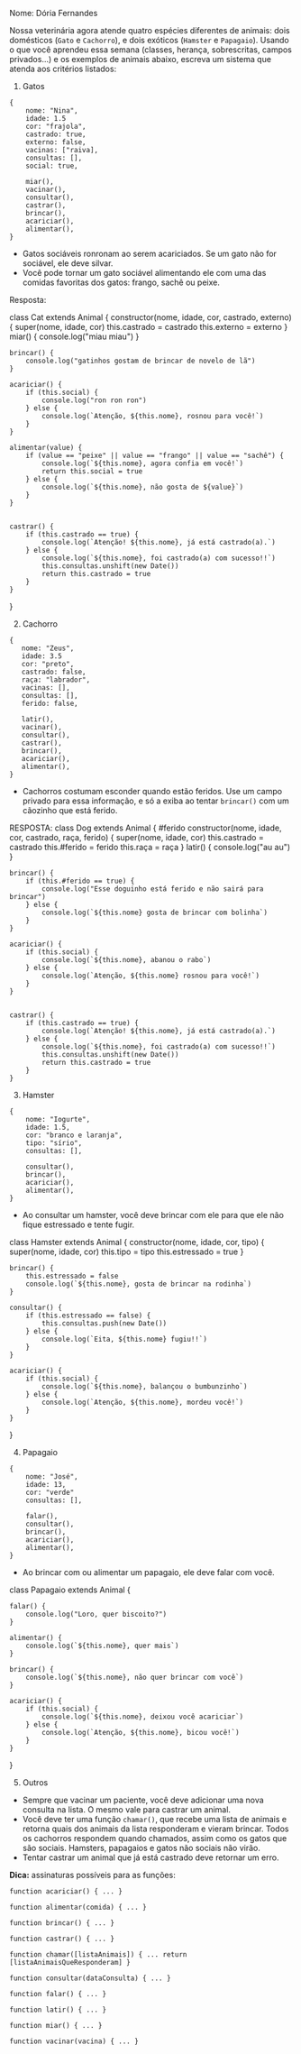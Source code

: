 Nome: Dória Fernandes

Nossa veterinária agora atende quatro espécies diferentes de animais: dois domésticos (`Gato` e `Cachorro`), e dois exóticos (`Hamster` e `Papagaio`). Usando o que você aprendeu essa semana (classes, herança, sobrescritas, campos privados...) e os exemplos de animais abaixo, escreva um sistema que atenda aos critérios listados:

1. Gatos
```
{
    nome: "Nina",
    idade: 1.5
    cor: "frajola",
    castrado: true,
    externo: false,
    vacinas: ["raiva],
    consultas: [],
    social: true,

    miar(),
    vacinar(),
    consultar(),
    castrar(),
    brincar(),
    acariciar(),
    alimentar(),
}

```
 - Gatos sociáveis ronronam ao serem acariciados. Se um gato não for sociável, ele deve silvar.
 - Você pode tornar um gato sociável alimentando ele com uma das comidas favoritas dos gatos: frango, sachê ou peixe.

 Resposta: 
 
 class Cat extends Animal {
    constructor(nome, idade, cor, castrado, externo) {
        super(nome, idade, cor)
        this.castrado = castrado
        this.externo = externo
    }
    miar() {
        console.log("miau miau")
    }

    brincar() {
        console.log("gatinhos gostam de brincar de novelo de lã")
    }

    acariciar() {
        if (this.social) {
            console.log("ron ron ron")
        } else {
            console.log(`Atenção, ${this.nome}, rosnou para você!`)
        }
    }

    alimentar(value) {
        if (value == "peixe" || value == "frango" || value == "sachê") {
            console.log(`${this.nome}, agora confia em você!`)
            return this.social = true
        } else {
            console.log(`${this.nome}, não gosta de ${value}`)
        }
    }


    castrar() {
        if (this.castrado == true) {
            console.log(`Atenção! ${this.nome}, já está castrado(a).`)
        } else {
            console.log(`${this.nome}, foi castrado(a) com sucesso!!`)
            this.consultas.unshift(new Date())
            return this.castrado = true
        }
    }

}

 2. Cachorro
 ```
 {
    nome: "Zeus",
    idade: 3.5
    cor: "preto",
    castrado: false,
    raça: "labrador",
    vacinas: [],
    consultas: [],
    ferido: false,

    latir(),
    vacinar(),
    consultar(),
    castrar(),
    brincar(),
    acariciar(),
    alimentar(),
}
 ```
  - Cachorros costumam esconder quando estão feridos. Use um campo privado para essa informação, e só a exiba ao tentar `brincar()` com um cãozinho que está ferido.

  RESPOSTA: class Dog extends Animal {
    #ferido
    constructor(nome, idade, cor, castrado, raça, ferido) {
        super(nome, idade, cor)
        this.castrado = castrado
        this.#ferido = ferido
        this.raça = raça
    }
    latir() {
        console.log("au au")
    }

    brincar() {
        if (this.#ferido == true) {
            console.log("Esse doguinho está ferido e não sairá para brincar")
        } else {
            console.log(`${this.nome} gosta de brincar com bolinha`)
        }
    }

    acariciar() {
        if (this.social) {
            console.log(`${this.nome}, abanou o rabo`)
        } else {
            console.log(`Atenção, ${this.nome} rosnou para você!`)
        }
    }


    castrar() {
        if (this.castrado == true) {
            console.log(`Atenção! ${this.nome}, já está castrado(a).`)
        } else {
            console.log(`${this.nome}, foi castrado(a) com sucesso!!`)
            this.consultas.unshift(new Date())
            return this.castrado = true
        }
    }

3. Hamster
```
{
    nome: "Iogurte",
    idade: 1.5,
    cor: "branco e laranja",
    tipo: "sírio",
    consultas: [],

    consultar(),
    brincar(),
    acariciar(),
    alimentar(),
}
```
  - Ao consultar um hamster, você deve brincar com ele para que ele não fique estressado e tente fugir.

  class Hamster extends Animal {
    constructor(nome, idade, cor, tipo) {
        super(nome, idade, cor)
        this.tipo = tipo
        this.estressado = true
    }

    brincar() {
        this.estressado = false
        console.log(`${this.nome}, gosta de brincar na rodinha`)
    }

    consultar() {
        if (this.estressado == false) {
            this.consultas.push(new Date())
        } else {
            console.log(`Eita, ${this.nome} fugiu!!`)
        }
    }

    acariciar() {
        if (this.social) {
            console.log(`${this.nome}, balançou o bumbunzinho`)
        } else {
            console.log(`Atenção, ${this.nome}, mordeu você!`)
        }
    }
   
}


4. Papagaio
```
{
    nome: "José",
    idade: 13,
    cor: "verde"
    consultas: [],

    falar(),
    consultar(),
    brincar(),
    acariciar(),
    alimentar(),
}
```
 - Ao brincar com ou alimentar um papagaio, ele deve falar com você.

 class Papagaio extends Animal {

    falar() {
        console.log("Loro, quer biscoito?")
    }

    alimentar() {
        console.log(`${this.nome}, quer mais`)
    }

    brincar() {
        console.log(`${this.nome}, não quer brincar com você`)
    }

    acariciar() {
        if (this.social) {
            console.log(`${this.nome}, deixou você acariciar`)
        } else {
            console.log(`Atenção, ${this.nome}, bicou você!`)
        }
    }

}

5. Outros
  - Sempre que vacinar um paciente, você deve adicionar uma nova consulta na lista. O mesmo vale para castrar um animal.
  - Você deve ter uma função `chamar()`, que recebe uma lista de animais e retorna quais dos animais da lista responderam e vieram brincar. Todos os cachorros respondem quando chamados, assim como os gatos que são sociais. Hamsters, papagaios e gatos não sociais não virão.
  - Tentar castrar um animal que já está castrado deve retornar um erro.

**Dica:** assinaturas possíveis para as funções:
```
function acariciar() { ... }

function alimentar(comida) { ... }

function brincar() { ... }

function castrar() { ... }

function chamar([listaAnimais]) { ... return [listaAnimaisQueResponderam] }

function consultar(dataConsulta) { ... }

function falar() { ... }

function latir() { ... }

function miar() { ... }

function vacinar(vacina) { ... }
```

